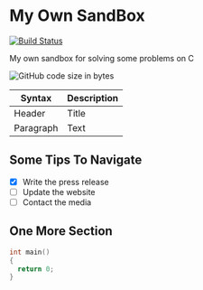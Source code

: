 # My Own SandBox
[![Build Status](https://travis-ci.com/s-akhmedoff/msu-cs-homework.svg?branch=master)](https://travis-ci.com/s-akhmedoff/msu-cs-homework)

My own sandbox for solving some problems on C

![GitHub code size in bytes](https://img.shields.io/github/languages/code-size/s-akhmedoff/msu-cs-homework?style=for-the-badge)

| Syntax | Description |
| ----------- | ----------- |
| Header | Title |
| Paragraph | Text |

## Some Tips To Navigate
- [x] Write the press release
- [ ] Update the website
- [ ] Contact the media

## One More Section
```c
int main()
{
  return 0;
}
```
